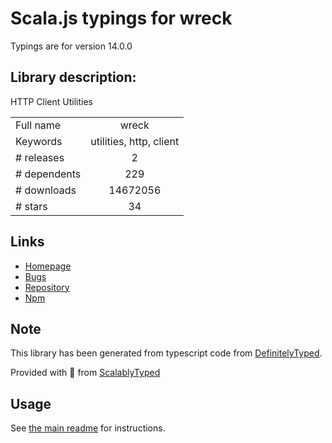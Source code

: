 
# Scala.js typings for wreck

Typings are for version 14.0.0

## Library description:
HTTP Client Utilities

|                    |                 |
| ------------------ | :-------------: |
| Full name          | wreck |
| Keywords           | utilities, http, client |
| # releases         | 2 |
| # dependents       | 229 |
| # downloads        | 14672056 |
| # stars            | 34 |

## Links
- [Homepage](https://github.com/hapijs/wreck#readme)
- [Bugs](https://github.com/hapijs/wreck/issues)
- [Repository](https://github.com/hapijs/wreck)
- [Npm](https://www.npmjs.com/package/wreck)
    


## Note
This library has been generated from typescript code from [DefinitelyTyped](https://definitelytyped.org).

Provided with :purple_heart: from [ScalablyTyped](https://github.com/oyvindberg/ScalablyTyped)

## Usage
See [the main readme](../../readme.md) for instructions.


